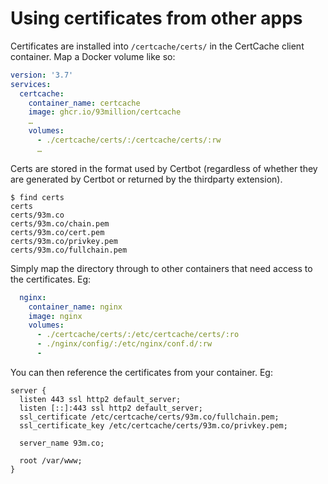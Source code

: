 # Using certificates from other apps

Certificates are installed into `/certcache/certs/` in the CertCache client container. Map a Docker volume like so:

```yaml
version: '3.7'
services:
  certcache:
    container_name: certcache
    image: ghcr.io/93million/certcache
    …
    volumes:
      - ./certcache/certs/:/certcache/certs/:rw
      …
```

Certs are stored in the format used by Certbot (regardless of whether they are generated by Certbot or returned by the thirdparty extension).

```
$ find certs
certs
certs/93m.co
certs/93m.co/chain.pem
certs/93m.co/cert.pem
certs/93m.co/privkey.pem
certs/93m.co/fullchain.pem
```

Simply map the directory through to other containers that need access to the certificates. Eg:

```yaml
  nginx:
    container_name: nginx
    image: nginx
    volumes:
      - ./certcache/certs/:/etc/certcache/certs/:ro
      - ./nginx/config/:/etc/nginx/conf.d/:rw
      -
```

You can then reference the certificates from your container. Eg:

```
server {
  listen 443 ssl http2 default_server;
  listen [::]:443 ssl http2 default_server;
  ssl_certificate /etc/certcache/certs/93m.co/fullchain.pem;
  ssl_certificate_key /etc/certcache/certs/93m.co/privkey.pem;

  server_name 93m.co;

  root /var/www;
}
```
